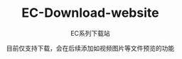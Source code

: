 <center>
  <h1>EC-Download-website</h1>
  <p>EC系列下载站</p>
  <p>目前仅支持下载，会在后续添加如视频图片等文件预览的功能</p>







</center>
